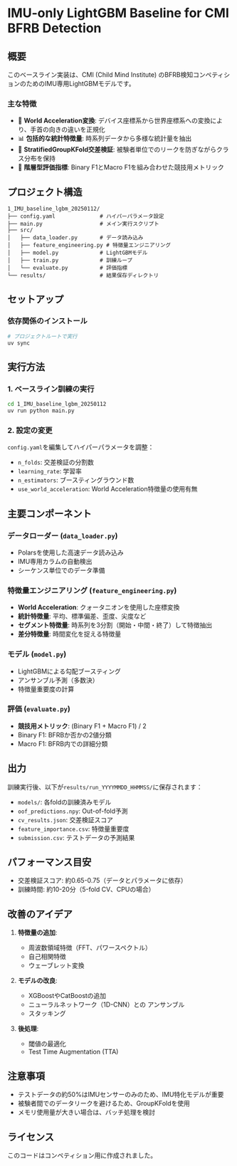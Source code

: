 # IMU-only LightGBM Baseline for CMI BFRB Detection

## 概要
このベースライン実装は、CMI (Child Mind Institute) のBFRB検知コンペティションのためのIMU専用LightGBMモデルです。

### 主な特徴
- 🚀 **World Acceleration変換**: デバイス座標系から世界座標系への変換により、手首の向きの違いを正規化
- 📊 **包括的な統計特徴量**: 時系列データから多様な統計量を抽出
- 🔄 **StratifiedGroupKFold交差検証**: 被験者単位でのリークを防ぎながらクラス分布を保持
- 🎯 **階層型評価指標**: Binary F1とMacro F1を組み合わせた競技用メトリック

## プロジェクト構造
```
1_IMU_baseline_lgbm_20250112/
├── config.yaml              # ハイパーパラメータ設定
├── main.py                  # メイン実行スクリプト
├── src/
│   ├── data_loader.py       # データ読み込み
│   ├── feature_engineering.py # 特徴量エンジニアリング
│   ├── model.py             # LightGBMモデル
│   ├── train.py             # 訓練ループ
│   └── evaluate.py          # 評価指標
└── results/                 # 結果保存ディレクトリ
```

## セットアップ

### 依存関係のインストール
```bash
# プロジェクトルートで実行
uv sync
```

## 実行方法

### 1. ベースライン訓練の実行
```bash
cd 1_IMU_baseline_lgbm_20250112
uv run python main.py
```

### 2. 設定の変更
`config.yaml`を編集してハイパーパラメータを調整：
- `n_folds`: 交差検証の分割数
- `learning_rate`: 学習率
- `n_estimators`: ブースティングラウンド数
- `use_world_acceleration`: World Acceleration特徴量の使用有無

## 主要コンポーネント

### データローダー (`data_loader.py`)
- Polarsを使用した高速データ読み込み
- IMU専用カラムの自動検出
- シーケンス単位でのデータ準備

### 特徴量エンジニアリング (`feature_engineering.py`)
- **World Acceleration**: クォータニオンを使用した座標変換
- **統計特徴量**: 平均、標準偏差、歪度、尖度など
- **セグメント特徴量**: 時系列を3分割（開始・中間・終了）して特徴抽出
- **差分特徴量**: 時間変化を捉える特徴量

### モデル (`model.py`)
- LightGBMによる勾配ブースティング
- アンサンブル予測（多数決）
- 特徴量重要度の計算

### 評価 (`evaluate.py`)
- **競技用メトリック**: (Binary F1 + Macro F1) / 2
- Binary F1: BFRBか否かの2値分類
- Macro F1: BFRB内での詳細分類

## 出力

訓練実行後、以下が`results/run_YYYYMMDD_HHMMSS/`に保存されます：
- `models/`: 各foldの訓練済みモデル
- `oof_predictions.npy`: Out-of-fold予測
- `cv_results.json`: 交差検証スコア
- `feature_importance.csv`: 特徴量重要度
- `submission.csv`: テストデータの予測結果

## パフォーマンス目安
- 交差検証スコア: 約0.65-0.75（データとパラメータに依存）
- 訓練時間: 約10-20分（5-fold CV、CPUの場合）

## 改善のアイデア
1. **特徴量の追加**:
   - 周波数領域特徴（FFT、パワースペクトル）
   - 自己相関特徴
   - ウェーブレット変換

2. **モデルの改良**:
   - XGBoostやCatBoostの追加
   - ニューラルネットワーク（1D-CNN）との アンサンブル
   - スタッキング

3. **後処理**:
   - 閾値の最適化
   - Test Time Augmentation (TTA)

## 注意事項
- テストデータの約50%はIMUセンサーのみのため、IMU特化モデルが重要
- 被験者間でのデータリークを避けるため、GroupKFoldを使用
- メモリ使用量が大きい場合は、バッチ処理を検討

## ライセンス
このコードはコンペティション用に作成されました。